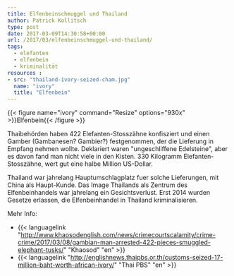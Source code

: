 ```yaml
---
title: Elfenbeinschmuggel und Thailand
author: Patrick Kollitsch
type: post
date: 2017-03-09T14:30:58+00:00
url: /2017/03/elfenbeinschmuggel-und-thailand/
tags:
  - elefanten
  - elfenbein
  - kriminalität
resources :
- src: "thailand-ivory-seized-cham.jpg"
  name: "ivory"
  title: "Elfenbein"
---
```


{{< figure name="ivory" command="Resize" options="930x" >}}Elfenbein{{< /figure >}}

Thaibehörden haben 422 Elefanten-Stosszähne konfisziert und einen Gamber (Gambanesen? Gambier?) festgenommen, der die Lieferung in Empfang nehmen wollte. Deklariert waren "ungeschliffene Edelsteine", aber es davon fand man nicht viele in den Kisten. 330 Kilogramm Elefanten-Stosszähne, wert gut eine halbe Million US-Dollar.

Thailand war jahrelang Hauptumschlagplatz fuer solche Lieferungen, mit China als Haupt-Kunde. Das Image Thailands als Zentrum des Elfenbeinhandels war jahrelang ein Gesichtsverlust. Erst 2014 wurden Gesetze erlassen, die Elfenbeinhandel in Thailand kriminalisieren.

Mehr Info:

-   {{< languagelink "http://www.khaosodenglish.com/news/crimecourtscalamity/crime-crime/2017/03/08/gambian-man-arrested-422-pieces-smuggled-elephant-tusks/" "Khaosod" "en" >}}
-   {{< languagelink "http://englishnews.thaipbs.or.th/customs-seized-17-million-baht-worth-african-ivory/" "Thai PBS" "en" >}}
